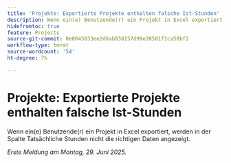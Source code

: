 ```yaml
---
title: 'Projekte: Exportierte Projekte enthalten falsche Ist-Stunden'
description: Wenn ein(e) Benutzende(r) ein Projekt in Excel exportiert, werden in der Spalte Tatsächliche Stunden nicht die richtigen Daten angezeigt.
hidefromtoc: true
feature: Projects
source-git-commit: 0e0043833ee2d6ab838157d99e20501f1ca58bf2
workflow-type: tm+mt
source-wordcount: '54'
ht-degree: 7%

---
```



# Projekte: Exportierte Projekte enthalten falsche Ist-Stunden

Wenn ein(e) Benutzende(r) ein Projekt in Excel exportiert, werden in der Spalte Tatsächliche Stunden nicht die richtigen Daten angezeigt.

_Erste Meldung am Montag, 29. Juni 2025._
